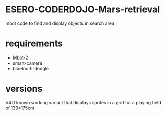 # ESERO-CODERDOJO-Mars-retrieval
mbot code to find and display objects in search area

# requirements

- Mbot-2
- smart-camera
- bluetooth-dongle


# versions
V4.0 known working variant that displays sprites in a grid for a playing field of 133*175cm

